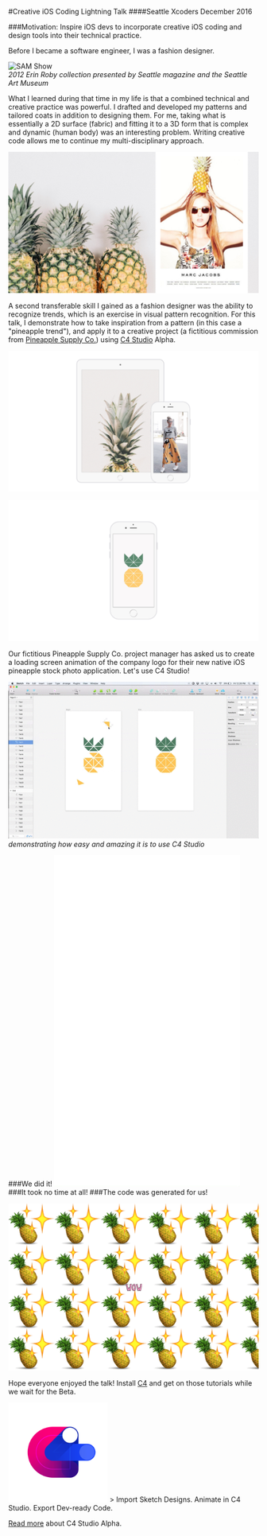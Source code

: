 #Creative iOS Coding Lightning Talk
####Seattle Xcoders December 2016

###Motivation: Inspire iOS devs to incorporate creative iOS coding and design tools into their technical practice.

Before I became a software engineer, I was a fashion designer.  

![SAM Show](https://github.com/erinroby/c4-creative-ios/blob/master/images/Fashion.gif "Fashion Show")  
_2012 Erin Roby collection presented by Seattle magazine and the Seattle Art Museum_  

What I learned during that time in my life is that a combined technical and creative practice was powerful. I drafted and developed my patterns and tailored coats in addition to designing them. For me, taking what is essentially a 2D surface (fabric) and fitting it to a 3D form that is complex and dynamic (human body) was an interesting problem. Writing creative code allows me to continue my multi-disciplinary approach.    

![Fashion](https://github.com/erinroby/c4-creative-ios/blob/master/images/XCodersSlides.03.jpeg "Fashion")  

A second transferable skill I gained as a fashion designer was the ability to recognize trends, which is an exercise in visual pattern recognition. For this talk, I demonstrate how to take inspiration from a pattern (in this case a "pineapple trend"), and apply it to a creative project (a fictitious commission from [Pineapple Supply Co.](http://pineapples.io/)) using [C4 Studio](http://c4studio.co/) Alpha.

![iOS Connections](https://github.com/erinroby/c4-creative-ios/blob/master/images/XCodersSlides.06.jpeg "iOS Pineapple")

![Pineapple Supply Co. Mockup](https://github.com/erinroby/c4-creative-ios/blob/master/images/XCodersSlides.09.jpeg "Pineapple Supply Company Mockup")  

Our fictitious Pineapple Supply Co. project manager has asked us to create a loading screen animation of the company logo for their new native iOS pineapple stock photo application. Let's use C4 Studio!

![Pineapple Animation Demo](https://github.com/erinroby/c4-creative-ios/blob/master/images/Demo.gif "Pineapple Animation Demo")
_demonstrating how easy and amazing it is to use C4 Studio_  

###We did it!
![Pineapple Animation](https://github.com/erinroby/c4-creative-ios/blob/master/images/Pineapple.gif "Pineapple Animation")
###It took no time at all!
###The code was generated for us!

![Pineapple Wow](https://github.com/erinroby/c4-creative-ios/blob/master/images/Wow.gif "wow Animation")

Hope everyone enjoyed the talk! Install [C4](http://www.c4ios.com/) and get on those tutorials while we wait for the Beta.

<img src="https://github.com/erinroby/c4-creative-ios/blob/master/images/C4SLogo.png" width="200">  
> Import Sketch Designs. Animate in C4 Studio. Export Dev-ready Code.

[Read more](https://blog.prototypr.io/c4-studio-alpha-release-5beb24e2ecbb#.doere7o2e) about C4 Studio Alpha.
